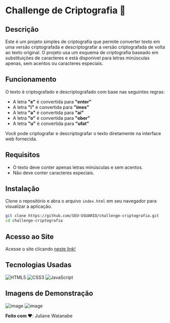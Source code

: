# Challenge de Criptografia 📠

## Descrição

Este é um projeto simples de criptografia que permite converter texto em uma versão criptografada e descriptografar a versão criptografada de volta ao texto original. O projeto usa um esquema de criptografia baseado em substituições de caracteres e está disponível para letras minúsculas apenas, sem acentos ou caracteres especiais.

## Funcionamento

O texto é criptografado e descriptografado com base nas seguintes regras:
- A letra **"e"** é convertida para **"enter"**
- A letra **"i"** é convertida para **"imes"**
- A letra **"a"** é convertida para **"ai"**
- A letra **"o"** é convertida para **"ober"**
- A letra **"u"** é convertida para **"ufat"**

Você pode criptografar e descriptografar o texto diretamente na interface web fornecida.

## Requisitos

- O texto deve conter apenas letras minúsculas e sem acentos.
- Não deve conter caracteres especiais.

## Instalação

Clone o repositório e abra o arquivo `index.html` em seu navegador para visualizar a aplicação.

```bash
git clone https://github.com/SEU-USUARIO/challenge-criptografia.git
cd challenge-criptografia
```

## Acesso ao Site
Acesse o site clicando [neste link!](https://watanabejuliane.github.io/challenge-criptografia/)
## Tecnologias Usadas

![HTML5](https://img.shields.io/badge/HTML5-E34F26?style=flat&logo=html5&logoColor=white) 
![CSS3](https://img.shields.io/badge/CSS3-1572B6?style=flat&logo=css3&logoColor=white) 
![JavaScript](https://img.shields.io/badge/JavaScript-F7DF1E?style=flat&logo=javascript&logoColor=black) 

## Imagens de Demonstração
![image](https://github.com/user-attachments/assets/c98cc928-b6ae-4f9c-b153-abd06e171ca3)
![image](https://github.com/user-attachments/assets/2ec009ea-0735-48b6-bc2e-010cf6c06b2e)




 **Feito com ♥**: Juliane Watanabe


